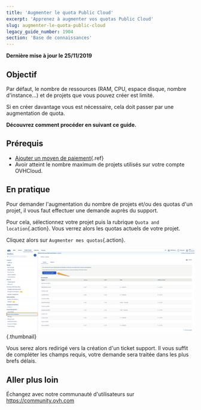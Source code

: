 ```yaml
---
title: 'Augmenter le quota Public Cloud'
excerpt: 'Apprenez à augmenter vos quotas Public Cloud'
slug: augmenter-le-quota-public-cloud
legacy_guide_number: 1904
section: 'Base de connaissances'
---
```


**Dernière mise à jour le 25/11/2019**

## Objectif

Par défaut, le nombre de ressources (RAM, CPU, espace disque, nombre d'instance...) et de projets que vous pouvez créer est limité.

Si en créer davantage vous est nécessaire, cela doit passer par une augmentation de quota. 

**Découvrez comment procéder en suivant ce guide.**


## Prérequis

- [Ajouter un moyen de paiement]({legacy}1984){.ref}
- Avoir atteint le nombre maximum de projets utilisés sur votre compte OVHCloud.

## En pratique

Pour demander l'augmentation du nombre de projets et/ou des quotas d'un projet, il vous faut effectuer une demande auprès du support.

Pour cela, sélectionnez votre projet puis la rubrique `Quota and location`{.action}. Vous verrez alors les quotas actuels de votre projet.

Cliquez alors sur `Augmenter mes quotas`{.action}.

![raise-pci-quota](images/raisepciquota1.png){.thumbnail}

Vous serez alors redirigé vers la création d'un ticket support. Il vous suffit de compléter les champs requis, votre demande sera traitée dans les plus brefs délais.

## Aller plus loin

Échangez avec notre communauté d'utilisateurs sur <https://community.ovh.com>